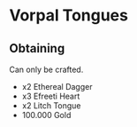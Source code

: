 # Vorpal Tongues

## Obtaining
Can only be crafted.
* x2 Ethereal Dagger
* x3 Efreeti Heart
* x2 Litch Tongue
* 100.000 Gold